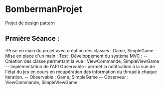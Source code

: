 # BombermanProjet
Projet de design pattern

## Prmière Séance : 
  -Prise en main du projet avec création des classes : Game, SimpleGame
  -Mise en place d'un main : Test
  -Développement du système MVC :
        -- Création des classe permettant la vue : ViewCommande, SimpleViewGame
        -- Implémentation de l'API Observable : permet la notification à la vue de l'état du jeu en cours en récupération des information du thread à chaque itération.
        -- Observable : Game, SimpleGame
        -- Observeur : ViewCommande, SimpleViewGame
